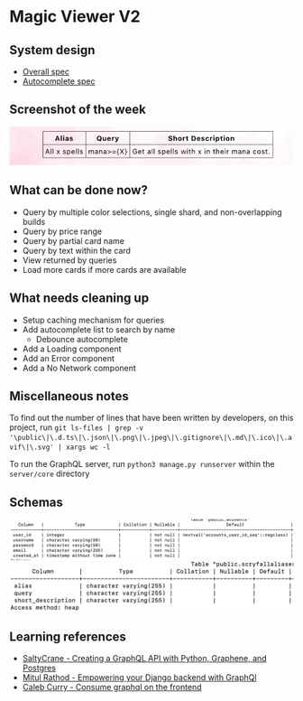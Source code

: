# Magic Viewer V2
## System design
- [Overall spec](./system_design/OverallSpec.md)
- [Autocomplete spec](./system_design/Autocomplete/AutocompleteSpec.md)

## Screenshot of the week
![Screenshot of application](https://github.com/secretmtgdev/Budget-Commander-Viewer/blob/main/client/src/assets/weekly_screenshots/week_3.png)

## What can be done now?
- Query by multiple color selections, single shard, and non-overlapping builds
- Query by price range
- Query by partial card name
- Query by text within the card
- View returned by queries
- Load more cards if more cards are available

## What needs cleaning up
- Setup caching mechanism for queries
- Add autocomplete list to search by name
    - Debounce autocomplete
- Add a Loading component
- Add an Error component
- Add a No Network component

## Miscellaneous notes

To find out the number of lines that have been written by developers, on this project, run `git ls-files | grep -v '\public\|\.d.ts\|\.json\|\.png\|\.jpeg\|\.gitignore\|\.md\|\.ico\|\.avif\|\.svg' | xargs wc -l`

To run the GraphQL server, run `python3 manage.py runserver` within the `server/core` directory

## Schemas
![Accounts Schema](https://github.com/secretmtgdev/Budget-Commander-Viewer/blob/main/system_design/images/account_schema.png)
![Alias Schema](https://github.com/secretmtgdev/Budget-Commander-Viewer/blob/main/system_design/images/alias_schema.png)

## Learning references 
- [SaltyCrane - Creating a GraphQL API with Python, Graphene, and Postgres](https://www.saltycrane.com/blog/2019/02/creating-graphql-api-python-graphene-and-postgres/#django-postgres)
- [Mitul Rathod - Empowering your Django backend with GraphQl](https://medium.com/simform-engineering/empowering-your-django-backend-with-graphql-a-powerful-combination-764babd30bb0)
- [Caleb Curry - Consume graphql on the frontend](https://www.youtube.com/watch?v=fbyMvE9uJ4w)
